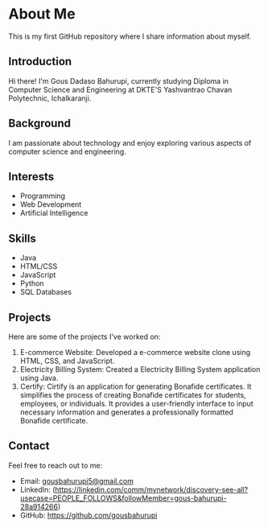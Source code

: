 # About Me

This is my first GitHub repository where I share information about myself.

## Introduction

Hi there! I'm Gous Dadaso Bahurupi, currently studying Diploma in Computer Science and Engineering at DKTE'S Yashvantrao Chavan Polytechnic, Ichalkaranji.

## Background

I am passionate about technology and enjoy exploring various aspects of computer science and engineering.

## Interests

- Programming
- Web Development
- Artificial Intelligence

## Skills

- Java
- HTML/CSS
- JavaScript
- Python
- SQL Databases

## Projects

Here are some of the projects I've worked on:

1. E-commerce Website: Developed a e-commerce website clone using HTML, CSS, and JavaScript.
2. Electricity Billing System: Created a Electricity Billing System application using Java.
3. Certify: Cirtify is an application for generating Bonafide certificates. It simplifies the process of creating Bonafide certificates for students, employees, or individuals. It provides a user-friendly interface to input necessary information and generates a professionally formatted Bonafide certificate.

## Contact

Feel free to reach out to me:

- Email: gousbahurupi5@gmail.com
- LinkedIn: (https://linkedin.com/comm/mynetwork/discovery-see-all?usecase=PEOPLE_FOLLOWS&followMember=gous-bahurupi-28a914266)
- GitHub: https://github.com/gousbahurupi
